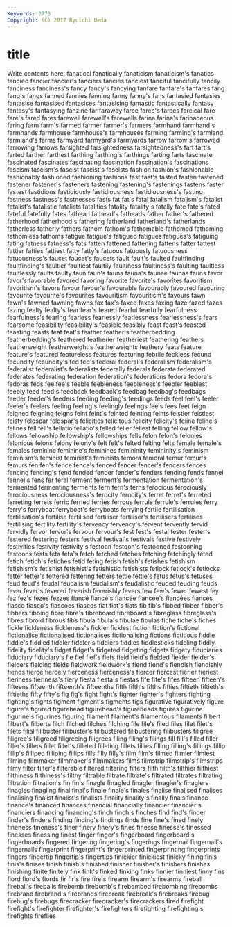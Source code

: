 ```yaml
---
Keywords: 2773 
Copyright: (C) 2017 Ryuichi Ueda
---
```


# title

Write contents here.
 fanatical fanatically fanaticism
fanaticism's fanatics fancied fancier fancier's fanciers fancies fanciest fanciful fancifully
fancily fanciness fanciness's fancy fancy's fancying fanfare fanfare's fanfares fang
fang's fangs fanned fannies fanning fanny fanny's fans fantasied fantasies
fantasise fantasised fantasises fantasising fantastic fantastically fantasy fantasy's fantasying fanzine
far faraway farce farce's farces farcical fare fare's fared fares
farewell farewell's farewells farina farina's farinaceous faring farm farm's farmed
farmer farmer's farmers farmhand farmhand's farmhands farmhouse farmhouse's farmhouses farming
farming's farmland farmland's farms farmyard farmyard's farmyards farrow farrow's farrowed
farrowing farrows farsighted farsightedness farsightedness's fart fart's farted farther farthest
farthing farthing's farthings farting farts fascinate fascinated fascinates fascinating fascination
fascination's fascinations fascism fascism's fascist fascist's fascists fashion fashion's fashionable
fashionably fashioned fashioning fashions fast fast's fasted fasten fastened fastener
fastener's fasteners fastening fastening's fastenings fastens faster fastest fastidious fastidiously
fastidiousness fastidiousness's fasting fastness fastness's fastnesses fasts fat fat's fatal
fatalism fatalism's fatalist fatalist's fatalistic fatalists fatalities fatality fatality's fatally
fate fate's fated fateful fatefully fates fathead fathead's fatheads father
father's fathered fatherhood fatherhood's fathering fatherland fatherland's fatherlands fatherless fatherly
fathers fathom fathom's fathomable fathomed fathoming fathomless fathoms fatigue fatigue's
fatigued fatigues fatigues's fatiguing fating fatness fatness's fats fatten fattened
fattening fattens fatter fattest fattier fatties fattiest fatty fatty's fatuous
fatuously fatuousness fatuousness's faucet faucet's faucets fault fault's faulted faultfinding
faultfinding's faultier faultiest faultily faultiness faultiness's faulting faultless faultlessly faults
faulty faun faun's fauna fauna's faunae faunas fauns favor favor's
favorable favored favoring favorite favorite's favorites favoritism favoritism's favors favour
favour's favourable favourably favoured favouring favourite favourite's favourites favouritism favouritism's
favours fawn fawn's fawned fawning fawns fax fax's faxed faxes
faxing faze fazed fazes fazing fealty fealty's fear fear's feared
fearful fearfully fearfulness fearfulness's fearing fearless fearlessly fearlessness fearlessness's fears
fearsome feasibility feasibility's feasible feasibly feast feast's feasted feasting feasts
feat feat's feather feather's featherbedding featherbedding's feathered featherier featheriest feathering
feathers featherweight featherweight's featherweights feathery feats feature feature's featured featureless
features featuring febrile feckless fecund fecundity fecundity's fed fed's federal
federal's federalism federalism's federalist federalist's federalists federally federals federate federated
federates federating federation federation's federations fedora fedora's fedoras feds fee
fee's feeble feebleness feebleness's feebler feeblest feebly feed feed's feedback
feedback's feedbag feedbag's feedbags feeder feeder's feeders feeding feeding's feedings
feeds feel feel's feeler feeler's feelers feeling feeling's feelingly feelings
feels fees feet feign feigned feigning feigns feint feint's feinted
feinting feints feistier feistiest feisty feldspar feldspar's felicities felicitous felicity
felicity's feline feline's felines fell fell's fellatio fellatio's felled feller
fellest felling fellow fellow's fellows fellowship fellowship's fellowships fells felon
felon's felonies felonious felons felony felony's felt felt's felted felting
felts female female's females feminine feminine's feminines femininity femininity's feminism
feminism's feminist feminist's feminists femora femoral femur femur's femurs fen
fen's fence fence's fenced fencer fencer's fencers fences fencing fencing's
fend fended fender fender's fenders fending fends fennel fennel's fens
fer feral ferment ferment's fermentation fermentation's fermented fermenting ferments fern
fern's ferns ferocious ferociously ferociousness ferociousness's ferocity ferocity's ferret ferret's
ferreted ferreting ferrets ferric ferried ferries ferrous ferrule ferrule's ferrules
ferry ferry's ferryboat ferryboat's ferryboats ferrying fertile fertilisation fertilisation's fertilise
fertilised fertiliser fertiliser's fertilisers fertilises fertilising fertility fertility's fervency fervency's
fervent fervently fervid fervidly fervor fervor's fervour fervour's fest fest's
festal fester fester's festered festering festers festival festival's festivals festive
festively festivities festivity festivity's festoon festoon's festooned festooning festoons fests
feta feta's fetch fetched fetches fetching fetchingly feted fetich fetich's
fetiches fetid feting fetish fetish's fetishes fetishism fetishism's fetishist fetishist's
fetishistic fetishists fetlock fetlock's fetlocks fetter fetter's fettered fettering fetters
fettle fettle's fetus fetus's fetuses feud feud's feudal feudalism feudalism's
feudalistic feuded feuding feuds fever fever's fevered feverish feverishly fevers
few few's fewer fewest fey fez fez's fezes fezzes fiancé
fiancé's fiancée fiancée's fiancées fiancés fiasco fiasco's fiascoes fiascos fiat
fiat's fiats fib fib's fibbed fibber fibber's fibbers fibbing fibre
fibre's fibreboard fibreboard's fibreglass fibreglass's fibres fibroid fibrous fibs fibula
fibula's fibulae fibulas fiche fiche's fiches fickle fickleness fickleness's fickler
ficklest fiction fiction's fictional fictionalise fictionalised fictionalises fictionalising fictions fictitious
fiddle fiddle's fiddled fiddler fiddler's fiddlers fiddles fiddlesticks fiddling fiddly
fidelity fidelity's fidget fidget's fidgeted fidgeting fidgets fidgety fiduciaries fiduciary
fiduciary's fie fief fief's fiefs field field's fielded fielder fielder's
fielders fielding fields fieldwork fieldwork's fiend fiend's fiendish fiendishly fiends
fierce fiercely fierceness fierceness's fiercer fiercest fierier fieriest fieriness fieriness's
fiery fiesta fiesta's fiestas fife fife's fifes fifteen fifteen's fifteens
fifteenth fifteenth's fifteenths fifth fifth's fifths fifties fiftieth fiftieth's fiftieths
fifty fifty's fig fig's fight fight's fighter fighter's fighters fighting
fighting's fights figment figment's figments figs figurative figuratively figure figure's
figured figurehead figurehead's figureheads figures figurine figurine's figurines figuring filament
filament's filamentous filaments filbert filbert's filberts filch filched filches filching
file file's filed files filet filet's filets filial filibuster filibuster's
filibustered filibustering filibusters filigree filigree's filigreed filigreeing filigrees filing filing's
filings fill fill's filled filler filler's fillers fillet fillet's filleted
filleting fillets fillies filling filling's fillings fillip fillip's filliped filliping
fillips fills filly filly's film film's filmed filmier filmiest filming
filmmaker filmmaker's filmmakers films filmstrip filmstrip's filmstrips filmy filter filter's
filterable filtered filtering filters filth filth's filthier filthiest filthiness filthiness's
filthy filtrable filtrate filtrate's filtrated filtrates filtrating filtration filtration's fin
fin's finagle finagled finagler finagler's finaglers finagles finagling final final's
finale finale's finales finalise finalised finalises finalising finalist finalist's finalists
finality finality's finally finals finance finance's financed finances financial financially
financier financier's financiers financing financing's finch finch's finches find find's
finder finder's finders finding finding's findings finds fine fine's fined
finely fineness fineness's finer finery finery's fines finesse finesse's finessed
finesses finessing finest finger finger's fingerboard fingerboard's fingerboards fingered fingering
fingering's fingerings fingernail fingernail's fingernails fingerprint fingerprint's fingerprinted fingerprinting fingerprints
fingers fingertip fingertip's fingertips finickier finickiest finicky fining finis finis's
finises finish finish's finished finisher finisher's finishers finishes finishing finite
finitely fink fink's finked finking finks finnier finniest finny fins
fiord fiord's fiords fir fir's fire fire's firearm firearm's firearms
fireball fireball's fireballs firebomb firebomb's firebombed firebombing firebombs firebrand firebrand's
firebrands firebreak firebreak's firebreaks firebug firebug's firebugs firecracker firecracker's firecrackers
fired firefight firefight's firefighter firefighter's firefighters firefighting firefighting's firefights fireflies

